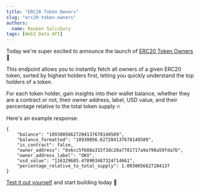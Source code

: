 ```yaml
---
title: "ERC20 Token Owners"
slug: "erc20-token-owners"
authors:
  name: Reuben Salisbury
tags: [Web3 Data API]
---
```


Today we're super excited to announce the launch of [ERC20 Token Owners](/web3-data-api/evm/reference/get-token-owners) 🤩 

This endpoint allows you to instantly fetch all owners of a given ERC20 token, sorted by highest holders first, letting you quickly understand the top holders of a token.

For each token holder, gain insights into their wallet balance, whether they are a contract or not, their owner address, label, USD value, and their percentage relative to the total token supply 🔥

Here's an example response:

```
{
    "balance": "10930056627204137678149589",
    "balance_formatted": "10930056.627204137678149589",
    "is_contract": false,
    "owner_address": "0x6cc5f688a315f3dc28a7781717a9a798a59fda7b",
    "owner_address_label": "OKX",
    "usd_value": "116329685.478903487324714661",
    "percentage_relative_to_total_supply": 1.0930056627204137
}
```

[Test it out yourself](/web3-data-api/evm/reference/get-token-owners) and start building today 🚀
